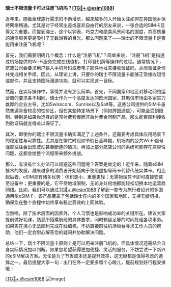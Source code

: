 **瑞士不限流量卡可以注册飞机吗？[[TG💪+ @esim1088](https://t.me/s/esim1088)]**

近年来，随着全球旅行需求的不断增长，越来越多的人开始关注如何在异国他乡保持网络畅通。尤其是对于经常出差或喜欢自由行的朋友来说，一张合适的SIM卡显得尤为重要。而提到瑞士，这个以钟表、巧克力和绝美风景闻名的国度，其高质量的通信服务更是吸引了无数游客的目光。那么问题来了——瑞士的不限流量卡是否能用来注册飞机呢？

首先，我们需要明确几个概念：什么是“注册飞机”？简单来说，“注册飞机”是指通过机场提供的Wi-Fi服务完成在线值机、打印登机牌等操作的过程。通常情况下，航空公司会要求用户输入手机号码或者电子邮件地址来接收验证码，从而验证身份并完成相关手续。因此，从理论上讲，只要你的瑞士不限流量卡能够正常接收短信或邮件，并且支持国际漫游功能，就可以实现这一目标。

然而，在实际操作中，事情并没有那么简单。首先，不同国家和地区对移动网络运营商的要求各不相同。瑞士作为一个高度发达的欧洲国家，其电信市场由多家实力雄厚的企业主导，比如Swisscom、Sunrise以及Salt等。这些公司提供的SIM卡虽然普遍具备较高的性价比，但在某些特定场景下（例如跨国通信），可能会受到限制。特别是如果你选择的是预付费套餐而非后付费合同制产品，那么能否顺利接收到验证码就变得难以保证了。

其次，即使你的瑞士不限流量卡确实满足了上述条件，还需要考虑具体应用场景下的稳定性与可靠性。尤其是在繁忙时段如节假日高峰期，机场内的公共Wi-Fi信号强度往往会出现波动甚至断连的情况。再加上部分航空公司的系统可能存在兼容性问题，这都会给整个流程带来额外挑战。

那么，有没有什么办法可以规避这些问题呢？答案是肯定的！近年来，随着eSIM技术的发展，越来越多的消费者开始倾向于使用虚拟号码卡代替传统实体卡。相比起后者，eSIM具有诸多优势：体积更小、重量更轻；无需物理剪卡即可直接安装至设备中；更重要的是，它不受地域限制，无论身处何地都能轻松切换本地运营商网络。比如，我们可以通过[TG💪+ @esim1088](https://t.me/s/esim1088)了解到一款专为旅行者设计的多国通用型eSIM卡，该产品覆盖了包括瑞士在内的多个国家和地区，支持无缝切换，确保您在整个旅程中始终享有稳定高效的上网体验。

当然啦，除了技术层面的因素外，个人习惯也是影响成功率的关键所在。建议大家提前做好功课，熟悉所搭乘航班的具体要求，同时预留足够的时间处理各项事务。如果实在担心无法顺利完成在线值机，不妨直接前往机场柜台寻求工作人员的帮助，他们一定会耐心解答您的疑问并协助解决问题。

总结一下，瑞士不限流量卡原则上是可以用来注册飞机的，但具体情况还需结合自身实际情况加以判断。如果您希望获得更加便捷、灵活的服务，不妨尝试一下新兴的eSIM解决方案。无论是为了节省成本还是提升效率，这无疑都是值得考虑的选择之一。最后提醒大家一句：出门在外一定要多留个心眼儿，提前规划好行程安排哦！

[[TG💪+ @esim1088](https://t.me/s/esim1088) ![Image](https://i.postimg.cc/4NQfJmqS/Snipaste-2025-05-13-00-14-12.png)]